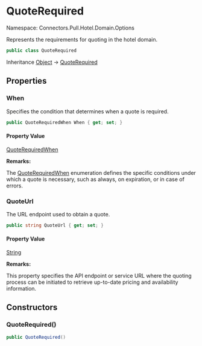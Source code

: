 # QuoteRequired

Namespace: Connectors.Pull.Hotel.Domain.Options

Represents the requirements for quoting in the hotel domain.

```csharp
public class QuoteRequired
```

Inheritance [Object](https://docs.microsoft.com/en-us/dotnet/api/system.object) → [QuoteRequired](./connectors.pull.hotel.domain.options.quoterequired)

## Properties

### **When**

Specifies the condition that determines when a quote is required.

```csharp
public QuoteRequiredWhen When { get; set; }
```

#### Property Value

[QuoteRequiredWhen](./connectors.pull.hotel.domain.options.quoterequiredwhen)<br />

**Remarks:**

The [QuoteRequiredWhen](./connectors.pull.hotel.domain.options.quoterequiredwhen) enumeration defines the specific conditions under
 which a quote is necessary, such as always, on expiration, or in case of errors.

### **QuoteUrl**

The URL endpoint used to obtain a quote.

```csharp
public string QuoteUrl { get; set; }
```

#### Property Value

[String](https://docs.microsoft.com/en-us/dotnet/api/system.string)<br />

**Remarks:**

This property specifies the API endpoint or service URL where the quoting process
 can be initiated to retrieve up-to-date pricing and availability information.

## Constructors

### **QuoteRequired()**

```csharp
public QuoteRequired()
```
